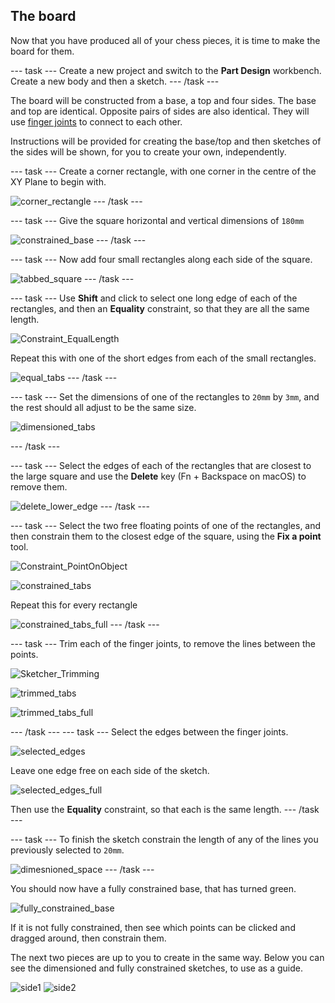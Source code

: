 ## The board

Now that you have produced all of your chess pieces, it is time to make the board for them.

--- task ---
Create a new project and switch to the **Part Design** workbench. Create a new body and then a sketch.
--- /task ---

The board will be constructed from a base, a top and four sides. The base and top are identical. Opposite pairs of sides are also identical. They will use [finger joints](https://en.wikipedia.org/wiki/Finger_joint) to connect to each other.

Instructions will be provided for creating the base/top and then sketches of the sides will be shown, for you to create your own, independently.

--- task ---
Create a corner rectangle, with one corner in the centre of the XY Plane to begin with.

![corner_rectangle](images/corner_rectangle.png)
--- /task ---

--- task ---
Give the square horizontal and vertical dimensions of `180mm`

![constrained_base](images/constrained_base.png)
--- /task ---

--- task ---
Now add four small rectangles along each side of the square. 

![tabbed_square](images/tabbed_square.png)
--- /task ---

--- task ---
Use **Shift** and click to select one long edge of each of the rectangles, and then an **Equality** constraint, so that they are all the same length.

![Constraint_EqualLength](images/Constraint_EqualLength.png)

Repeat this with one of the short edges from each of the small rectangles.

![equal_tabs](images/equal_tabs.png)
--- /task ---

--- task ---
Set the dimensions of one of the rectangles to `20mm` by `3mm`, and the rest should all adjust to be the same size.

![dimensioned_tabs](images/dimensioned_tabs.png)

--- /task ---

--- task ---
Select the edges of each of the rectangles that are closest to the large square and use the **Delete** key (Fn + Backspace on macOS) to remove them.

![delete_lower_edge](images/delete_lower_edge.png)
--- /task ---

--- task ---
Select the two free floating points of one of the rectangles, and then constrain them to the closest edge of the square, using the **Fix a point** tool.

![Constraint_PointOnObject](images/Constraint_PointOnObject.png)

![constrained_tabs](images/constrained_tabs.png)

Repeat this for every rectangle

![constrained_tabs_full](images/constrained_tabs_full.png)
--- /task ---

--- task ---
Trim each of the finger joints, to remove the lines between the points.

![Sketcher_Trimming](images/Sketcher_Trimming.png)

![trimmed_tabs](images/trimmed_tabs.png)

![trimmed_tabs_full](images/trimmed_tabs_full.png)

--- /task ---
--- task ---
Select the edges between the finger joints.

![selected_edges](images/selected_edges.png)

Leave one edge free on each side of the sketch.

![selected_edges_full](images/selected_edges_full.png)

Then use the **Equality** constraint, so that each is the same length.
--- /task ---

--- task ---
To finish the sketch constrain the length of any of the lines you previously selected to `20mm`.

![dimesnioned_space](images/dimesnioned_space.png)
--- /task ---

You should now have a fully constrained base, that has turned green.

![fully_constrained_base](images/fully_constrained_base.png)

If it is not fully constrained, then see which points can be clicked and dragged around, then constrain them.

The next two pieces are up to you to create in the same way. Below you can see the dimensioned and fully constrained sketches, to use as a guide.

![side1](images/side1.png)
![side2](images/side2.png)
